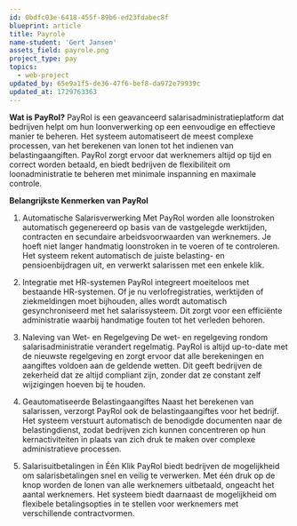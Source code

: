 ```yaml
---
id: 0bdfc03e-6418-455f-89b6-ed23fdabec8f
blueprint: article
title: Payrole
name-student: 'Gert Jansen'
assets_field: payrole.png
project_type: pay
topics:
  - web-project
updated_by: 65e9a1f5-de36-47f6-bef8-da972e79939c
updated_at: 1729763363
---
```

**Wat is PayRol?**
PayRol is een geavanceerd salarisadministratieplatform dat bedrijven helpt om hun loonverwerking op een eenvoudige en effectieve manier te beheren. Het systeem automatiseert de meest complexe processen, van het berekenen van lonen tot het indienen van belastingaangiften. PayRol zorgt ervoor dat werknemers altijd op tijd en correct worden betaald, en biedt bedrijven de flexibiliteit om loonadministratie te beheren met minimale inspanning en maximale controle.

**Belangrijkste Kenmerken van PayRol**
1. Automatische Salarisverwerking
Met PayRol worden alle loonstroken automatisch gegenereerd op basis van de vastgelegde werktijden, contracten en secundaire arbeidsvoorwaarden van werknemers. Je hoeft niet langer handmatig loonstroken in te voeren of te controleren. Het systeem rekent automatisch de juiste belasting- en pensioenbijdragen uit, en verwerkt salarissen met een enkele klik.

2. Integratie met HR-systemen
PayRol integreert moeiteloos met bestaande HR-systemen. Of je nu verlofregistraties, werktijden of ziekmeldingen moet bijhouden, alles wordt automatisch gesynchroniseerd met het salarissysteem. Dit zorgt voor een efficiënte administratie waarbij handmatige fouten tot het verleden behoren.

3. Naleving van Wet- en Regelgeving
De wet- en regelgeving rondom salarisadministratie verandert regelmatig. PayRol is altijd up-to-date met de nieuwste regelgeving en zorgt ervoor dat alle berekeningen en aangiftes voldoen aan de geldende wetten. Dit geeft bedrijven de zekerheid dat ze altijd compliant zijn, zonder dat ze constant zelf wijzigingen hoeven bij te houden.

4. Geautomatiseerde Belastingaangiftes
Naast het berekenen van salarissen, verzorgt PayRol ook de belastingaangiftes voor het bedrijf. Het systeem verstuurt automatisch de benodigde documenten naar de belastingdienst, zodat bedrijven zich kunnen concentreren op hun kernactiviteiten in plaats van zich druk te maken over complexe administratieve processen.

5. Salarisuitbetalingen in Één Klik
PayRol biedt bedrijven de mogelijkheid om salarisbetalingen snel en veilig te verwerken. Met één druk op de knop worden de lonen van alle werknemers uitbetaald, ongeacht het aantal werknemers. Het systeem biedt daarnaast de mogelijkheid om flexibele betalingsopties in te stellen voor werknemers met verschillende contractvormen.